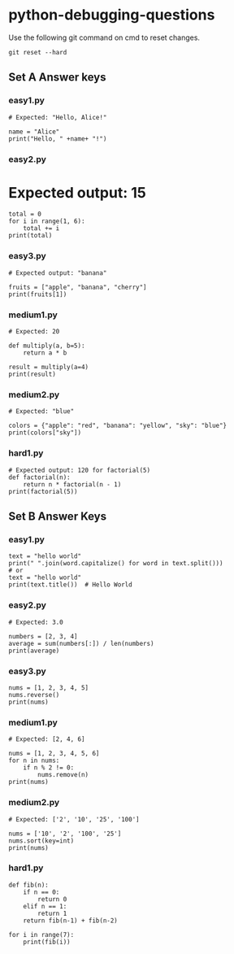 # python-debugging-questions
Use the following git command on cmd to reset changes.
```
git reset --hard

```
## Set A Answer keys
### easy1.py
```
# Expected: "Hello, Alice!"

name = "Alice"
print("Hello, " +name+ "!")

```
### easy2.py
# Expected output: 15
```
total = 0
for i in range(1, 6):
    total += i
print(total)
```
### easy3.py
```
# Expected output: "banana"

fruits = ["apple", "banana", "cherry"]
print(fruits[1])
```
### medium1.py
```
# Expected: 20

def multiply(a, b=5):
    return a * b

result = multiply(a=4)
print(result)
```
### medium2.py
```
# Expected: "blue"

colors = {"apple": "red", "banana": "yellow", "sky": "blue"}
print(colors["sky"])
```
### hard1.py
```
# Expected output: 120 for factorial(5)
def factorial(n):
    return n * factorial(n - 1)
print(factorial(5))   
```

## Set B Answer Keys
### easy1.py
```
text = "hello world"
print(" ".join(word.capitalize() for word in text.split()))
# or
text = "hello world"
print(text.title())  # Hello World
```
### easy2.py
```
# Expected: 3.0

numbers = [2, 3, 4]
average = sum(numbers[:]) / len(numbers)
print(average)

```
### easy3.py
```
nums = [1, 2, 3, 4, 5]
nums.reverse()  
print(nums)     
```
### medium1.py
```
# Expected: [2, 4, 6]

nums = [1, 2, 3, 4, 5, 6]
for n in nums:
    if n % 2 != 0:
        nums.remove(n)
print(nums)

```
### medium2.py
```
# Expected: ['2', '10', '25', '100']

nums = ['10', '2', '100', '25']
nums.sort(key=int)
print(nums)
```

### hard1.py
```
def fib(n):
    if n == 0:
        return 0
    elif n == 1:
        return 1
    return fib(n-1) + fib(n-2)

for i in range(7):
    print(fib(i))
```